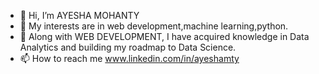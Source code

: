 - 👋 Hi, I’m AYESHA MOHANTY
- 👀 My interests are in web development,machine learning,python.
- 🌱 Along with WEB DEVELOPMENT, I have acquired knowledge in Data Analytics and building my roadmap to Data Science.
- 📫 How to reach me www.linkedin.com/in/ayeshamty
